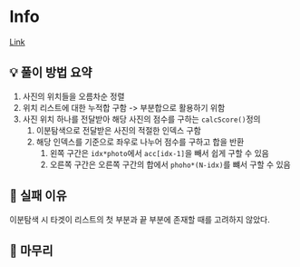 # Info
[Link](https://boj.kr/23829)
## 💡 풀이 방법 요약
1. 사진의 위치들을 오름차순 정렬
2. 위치 리스트에 대한 누적합 구함 -> 부분합으로 활용하기 위함
3. 사진 위치 하나를 전달받아 해당 사진의 점수를 구하는 `calcScore()`정의
   1. 이분탐색으로 전달받은 사진의 적절한 인덱스 구함
   2. 해당 인덱스를 기준으로 좌우로 나누어 점수를 구하고 합을 반환
      1. 왼쪽 구간은 `idx*photo`에서 `acc[idx-1]`을 빼서 쉽게 구할 수 있음
      2. 오른쪽 구간은 오른쪽 구간의 합에서 `phoho*(N-idx)`를 뺴서 구할 수 있음

## 👀 실패 이유
이분탐색 시 타겟이 리스트의 첫 부분과 끝 부분에 존재할 때를 고려하지 않았다.

## 🙂 마무리
